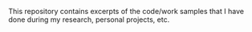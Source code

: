 This repository contains excerpts of the code/work samples that I have done during my research, personal projects, etc.